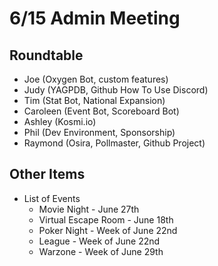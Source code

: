 # 6/15 Admin Meeting

## Roundtable

* Joe (Oxygen Bot, custom features)
* Judy (YAGPDB, Github How To Use Discord)
* Tim (Stat Bot, National Expansion)
* Caroleen (Event Bot, Scoreboard Bot)
* Ashley (Kosmi.io)
* Phil (Dev Environment, Sponsorship)
* Raymond (Osira, Pollmaster, Github Project)

## Other Items

* List of Events
    * Movie Night - June 27th
    * Virtual Escape Room - June 18th
    * Poker Night - Week of June 22nd
    * League - Week of June 22nd
    * Warzone - Week of June 29th
